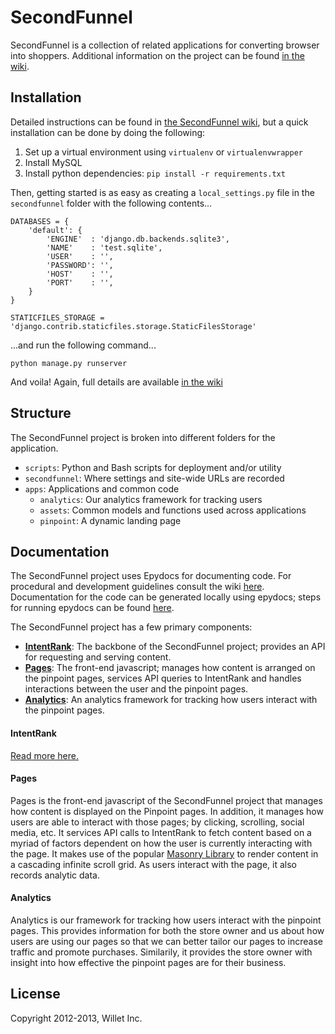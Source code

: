 SecondFunnel
============
SecondFunnel is a collection of related applications for converting browser
into shoppers. Additional information on the project can be found [in the
wiki](https://github.com/Willet/SecondFunnel/wiki).

Installation
------------
Detailed instructions can be found in [the SecondFunnel wiki](https://github.com/Willet/SecondFunnel/wiki/Environment-Setup), but a quick installation can
 be done by doing the following:

1. Set up a virtual environment using `virtualenv` or `virtualenvwrapper`
2. Install MySQL
3. Install python dependencies: `pip install -r requirements.txt`

Then, getting started is as easy as creating a `local_settings.py` file in the
`secondfunnel` folder with the following contents...

    DATABASES = {
        'default': {
            'ENGINE'  : 'django.db.backends.sqlite3',
            'NAME'    : 'test.sqlite',
            'USER'    : '',
            'PASSWORD': '',
            'HOST'    : '',
            'PORT'    : '',
        }
    }

    STATICFILES_STORAGE = 'django.contrib.staticfiles.storage.StaticFilesStorage'

...and run the following command...

    python manage.py runserver

And voila! Again, full details are available [in the wiki](https://github.com/Willet/SecondFunnel/wiki/Environment-Setup)

Structure
---------
The SecondFunnel project is broken into different folders for the application.

- `scripts`: Python and Bash scripts for deployment and/or utility
- `secondfunnel`: Where settings and site-wide URLs are recorded
- `apps`: Applications and common code
    - `analytics`: Our analytics framework for tracking users
    - `assets`: Common models and functions used across applications
    - `pinpoint`: A dynamic landing page

Documentation
-------------
The SecondFunnel project uses Epydocs for documenting code.  For procedural and development guidelines consult the wiki [here](https://github.com/Willet/SecondFunnel/wiki).  Documentation for the code can be generated locally using epydocs; steps for running epydocs can be found [here](https://github.com/Willet/SecondFunnel/wiki/Epydoc).


The SecondFunnel project has a few primary components:
* [**IntentRank**](.#intentRank):  The backbone of the SecondFunnel project; provides an API for requesting and serving content. 
* [**Pages**](.#pages): The front-end javascript; manages how content is arranged on the pinpoint pages, services API queries to IntentRank and handles interactions between the user and the pinpoint pages.
* [**Analytics**](.#analytics): An analytics framework for tracking how users interact with the pinpoint pages.


#### <a id="IntentRank"></a>IntentRank
[Read more here.](https://github.com/Willet/IntentRank)


#### <a id="Pages"></a> Pages
Pages is the front-end javascript of the SecondFunnel project that manages how content is displayed on the Pinpoint pages.  In addition, it manages how users are able to interact with those pages; by clicking, scrolling, social media, etc.  It services API calls to IntentRank to fetch content based on a myriad of factors dependent on how the user is currently interacting with the page.  It makes use of the popular [Masonry Library](https://github.com/desandro/masonry) to render content in a cascading infinite scroll grid.  As users interact with the page, it also records analytic data.


#### <a id="Analytics"></a> Analytics
Analytics is our framework for tracking how users interact with the pinpoint pages.  This provides information for both the store owner and us about how users are using our pages so that we can better tailor our pages to increase traffic and promote purchases.  Similarily, it provides the store owner with insight into how effective the pinpoint pages are for their business.


License
-------
Copyright 2012-2013, Willet Inc.
